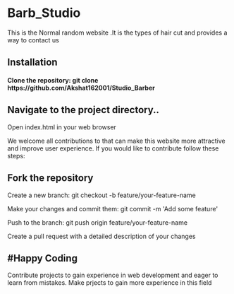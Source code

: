 # Barb_Studio

This is the Normal random website .It is the types of hair cut and provides a way to contact us
<h2>Installation</h2>
<h4>Clone the repository: git clone https://github.com/Akshat162001/Studio_Barber</h4>

<h2>Navigate to the project directory..</h2>

<p>Open index.html in your web browser</p>
We welcome all contributions to that can make this website more attractive and improve user experience. If you would like to contribute follow these steps:<br>
<h2>Fork the repository</h2>

<p>Create a new branch: git checkout -b feature/your-feature-name</p>
<p>Make your changes and commit them: git commit -m 'Add some feature'</p>
<p>Push to the branch: git push origin feature/your-feature-name</p>

<p>Create a pull request with a detailed description of your changes</p>
<h2>#Happy Coding</h2>
Contribute projects to gain experience in web development and eager to learn from mistakes. Make prjects to gain more experience in this field
